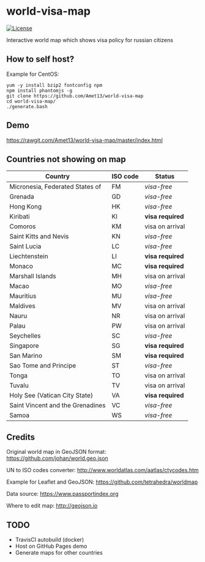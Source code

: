 world-visa-map
==============

[![License](https://img.shields.io/badge/license-GNU_GPLv3-green.svg)](https://www.gnu.org/licenses/gpl-3.0.html)

Interactive world map which shows visa policy for russian citizens

How to self host?
-----------------

Example for CentOS:
```
yum -y install bzip2 fontconfig npm
npm install phantomjs -g
git clone https://github.com/Amet13/world-visa-map
cd world-visa-map/
./generate.bash
```

Demo
----

https://rawgit.com/Amet13/world-visa-map/master/index.html

Countries not showing on map
----------------------------

| Country                          | ISO code | Status
| -------------------------------- | -------- | ----------------- |
| Micronesia, Federated States of  | FM       | *visa-free*       |
| Grenada                          | GD       | *visa-free*       |
| Hong Kong                        | HK       | *visa-free*       |
| Kiribati                         | KI       | **visa required** |
| Comoros                          | KM       | visa on arrival   |
| Saint Kitts and Nevis            | KN       | *visa-free*       |
| Saint Lucia                      | LC       | *visa-free*       |
| Liechtenstein                    | LI       | **visa required** |
| Monaco                           | MC       | **visa required** |
| Marshall Islands                 | MH       | visa on arrival   |
| Macao                            | MO       | *visa-free*       |
| Mauritius                        | MU       | *visa-free*       |
| Maldives                         | MV       | visa on arrival   |
| Nauru                            | NR       | visa on arrival   |
| Palau                            | PW       | visa on arrival   |
| Seychelles                       | SC       | *visa-free*       |
| Singapore                        | SG       | **visa required** |
| San Marino                       | SM       | **visa required** |
| Sao Tome and Principe            | ST       | *visa-free*       |
| Tonga                            | TO       | visa on arrival   |
| Tuvalu                           | TV       | visa on arrival   |
| Holy See (Vatican City State)    | VA       | **visa required** |
| Saint Vincent and the Grenadines | VC       | *visa-free*       |
| Samoa                            | WS       | *visa-free*       |

Credits
-------

Original world map in GeoJSON format: https://github.com/johan/world.geo.json

UN to ISO codes converter: http://www.worldatlas.com/aatlas/ctycodes.htm

Example for Leaflet and GeoJSON: https://github.com/tetrahedra/worldmap

Data source: https://www.passportindex.org

Where to edit map: http://geojson.io

TODO
----

* TravisCI autobuild (docker)
* Host on GitHub Pages demo
* Generate maps for other countries

